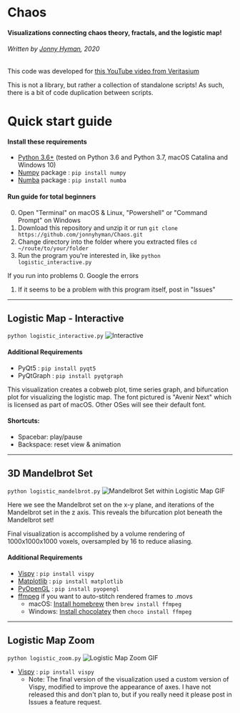 # Chaos
#### Visualizations connecting chaos theory, fractals, and  the logistic map!
###### Written by [Jonny Hyman](https://www.jonnyhyman.com), 2020

This code was developed for [this YouTube video from Veritasium](https://www.youtube.com/watch?v=ovJcsL7vyrk)

This is not a library, but rather a collection of standalone scripts! As such, there is a bit of code duplication between scripts.

# Quick start guide

#### Install these requirements
- [Python 3.6+](https://www.anaconda.com/distribution/) (tested on Python 3.6 and Python 3.7, macOS Catalina and Windows 10)
- [Numpy](https://numpy.org) package : `pip install numpy`
- [Numba](https://numba.pydata.org) package : `pip install numba`

#### Run guide for total beginners
0. Open "Terminal" on macOS & Linux, "Powershell" or "Command Prompt" on Windows
1. Download this repository and unzip it or run `git clone https://github.com/jonnyhyman/Chaos.git`
2. Change directory into the folder where you extracted files `cd ~/route/to/your/folder`
3. Run the program you're interested in, like `python logistic_interactive.py`

If you run into problems
0. Google the errors
1. If it seems to be a problem with this program itself, post in "Issues"

----

## Logistic Map - Interactive
`python logistic_interactive.py`
![Interactive](https://github.com/jonnyhyman/Chaos/blob/master/images/logistic-interactive.png?raw=true)

#### Additional Requirements
- PyQt5 : `pip install pyqt5`
- PyQtGraph : `pip install pyqtgraph`

This visualization creates a cobweb plot, time series graph, and bifurcation plot for visualizing the logistic map. The font pictured is "Avenir Next" which is licensed as part of macOS. Other OSes will see their default font.

#### Shortcuts:
- Spacebar: play/pause
- Backspace: reset view & animation

----

## 3D Mandelbrot Set
`python logistic_mandelbrot.py`
![Mandelbrot Set within Logistic Map GIF](https://github.com/jonnyhyman/Chaos/blob/master/images/logistic-mandelbrot.gif?raw=true)

Here we see the Mandelbrot set on the x-y plane, and iterations of the Mandelbrot set in the z axis. This reveals the bifurcation plot beneath the Mandelbrot set!

Final visualization is accomplished by a volume rendering of 1000x1000x1000 voxels, oversampled by 16 to reduce aliasing.

#### Additional Requirements
- [Vispy](http://vispy.org) : `pip install vispy`
- [Matplotlib](https://matplotlib.org) : `pip install matplotlib`
- [PyOpenGL](https://pypi.org/project/PyOpenGL/) : `pip install pyopengl`
- [ffmpeg](https://www.ffmpeg.org) if you want to auto-stitch rendered frames to .movs
  - macOS: [Install homebrew](https://brew.sh) then `brew install ffmpeg`
  - Windows: [Install chocolatey](https://chocolatey.org) then `choco install ffmpeg`

----

## Logistic Map Zoom
`python logistic_zoom.py`
![Logistic Map Zoom GIF](https://github.com/jonnyhyman/Chaos/blob/master/images/logistic-zoom.gif?raw=true)

- [Vispy](http://vispy.org) : `pip install vispy`
  - Note: The final version of the visualization used a custom version of Vispy, modified to improve the appearance of axes. I have not released this and don't plan to, but if you really need it please post in Issues a feature request.

